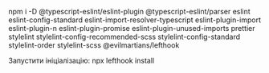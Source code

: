 npm i -D @typescript-eslint/eslint-plugin @typescript-eslint/parser eslint eslint-config-standard eslint-import-resolver-typescript eslint-plugin-import eslint-plugin-n eslint-plugin-promise eslint-plugin-unused-imports prettier stylelint stylelint-config-recommended-scss stylelint-config-standard stylelint-order stylelint-scss @evilmartians/lefthook

Запустити ініціалізацію:
npx lefthook install

